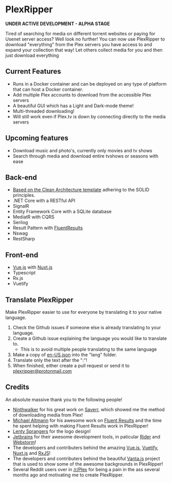 # PlexRipper

**UNDER ACTIVE DEVELOPMENT - ALPHA STAGE**

Tired of searching for media on different torrent websites or paying for Usenet server access? Well look no further! You can now use PlexRipper to download "everything" from the Plex servers you have access to and expand your collection that way! Let others collect media for you and then just download everything 

## Current Features

- Runs in a Docker container and can be deployed on any type of platform that can host a Docker container.
- Add multiple Plex accounts to download from the accessible Plex servers
- A beautiful GUI which has a Light and Dark-mode theme!
- Multi-threaded downloading!
- Will still work even if Plex.tv is down by connecting directly to the media servers
  
## Upcoming features

- Download music and photo's, currently only movies and tv shows
- Search through media and download entire tvshows or seasons with ease

## Back-end

- [Based on the Clean Architecture template](https://github.com/jasontaylordev/CleanArchitecture) adhering to the SOLID principles.
- .NET Core with a RESTful API
- SignalR
- Entity Framework Core with a SQLite database
- MediatR with CQRS
- Serilog
- Result Pattern with [FluentResults](https://github.com/altmann/FluentResults)
- Nswag
- RestSharp

## Front-end

- [Vue.js](https://vuejs.org/) with [Nuxt.js](https://nuxtjs.org/)
- Typescript
- Rx.js
- Vuetify

## Translate PlexRipper

Make PlexRipper easier to use for everyone by translating it to your native language.

1. Check the Github issues if someone else is already translating to your language.
2. Create a Github issue explaining the language you would like to translate to.
   - This is to avoid multiple people translating to the same language
3. Make a copy of [en-US.json](https://github.com/PlexRipper/PlexRipper/tree/master/src/WebUI/src/lang) into the "lang" folder.
4. Translate only the text after the ":"!
5. When finished, either create a pull request or send it to  [plexripper@protonmail.com](mailto:plexripper@protonmail.com?subject=[PlexRipper%20Translation])

## Credits

An absolute massive thank you to the following people!

- [Ninthwalker](https://github.com/ninthwalker) for his great work on [Saverr](https://github.com/ninthwalker/saverr), which showed me the method of downloading media from Plex!
- [Michael Altmann](https://github.com/altmann) for his awesome work on [Fluent Results](https://github.com/altmann/FluentResults) and the time he spent helping with making Fluent Results work in PlexRipper!
- [Lenty Sprangers](https://github.com/LentySprangers) for the logo design!
- [Jetbrains](https://www.jetbrains.com/) for their awesome development tools, in paticular [Rider](https://www.jetbrains.com/rider/) and [Webstorm](https://www.jetbrains.com/webstorm/)!
- The developers and contributers behind the amazing [Vue.js](https://vuejs.org/), [Vuetify](https://vuetifyjs.com/en/), [Nuxt.js](https://nuxtjs.org/) and [RxJS](https://www.learnrxjs.io/)!
- The developers and contributers behind the beautiful [Vanta.js](https://www.vantajs.com/) project that is used to show some of the awesome backgrounds in PlexRipper!
- Several Reddit users over in [/r/Plex](https://old.reddit.com/r/PleX/) for being a pain in the ass several months ago and motivating me to create PlexRipper.
